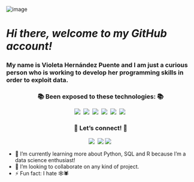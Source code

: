 ![image](https://user-images.githubusercontent.com/63214938/131773626-5cac267a-95b3-477e-9571-e7f712281623.png)

   # *Hi there, welcome to my GitHub account!* 
   
   ### My name is Violeta Hernández Puente and I am just a curious person who is working to develop her programming skills in order to exploit data.

<h3 align="center">📚 Been exposed to these technologies: 📚</h3>
<p align="center">
  <img src="https://img.shields.io/badge/Python-3766AB?style=flat-square&logo=Python&logoColor=white"/></a>&nbsp 
  <img src="https://img.shields.io/badge/MariaDB-003545?style=flat-square&logo=mariadb&logoColor=white"/></a>&nbsp 
  <img src="https://img.shields.io/badge/Jupyter-F37626.svg?&style=flat-square&logo=Jupyter&logoColor=white"/></a>&nbsp 
  <img src="https://img.shields.io/badge/GitHub-100000?style=flat-square&logo=github&logoColor=white"/></a>&nbsp 
  <img src="https://img.shields.io/badge/Git-F05032?style=flat-square&logo=git&logoColor=white"/></a>&nbsp
  <img src="https://img.shields.io/badge/R-276DC3?style=flat-square&logo=r&logoColor=white"/></a>&nbsp
   
</p>

<h3 align="center">🌈 Let’s connect! 🌈</h3>
<p align="center">
  <a href="https://www.linkedin.com/in/lbg-violeta-hp/"><img src="https://img.shields.io/badge/LinkedIn-0077B5?style=flat-square&logo=linkedin&logoColor=white&link=https://www.linkedin.com/in/lbg-violeta-hp/"/></a>&nbsp 
  <a href="mailto:violeta.hp@outlook.com"><img src="https://img.shields.io/badge/Microsoft_Outlook-0078D4?style=flat-square&logo=microsoft-outlook&logoColor=white&link=violeta.hp@outlook.com"/></a> 
  <a href="https://www.instagram.com/violeehp/"><img src="https://img.shields.io/badge/Instagram-E4405F?style=flat-square&logo=Instagram&logoColor=white&link=https://www.instagram.com/violeehp/"/></a>&nbsp
 
</p>

- 🌱 I’m currently learning more about Python, SQL and R because I’m a data science enthusiast!
- 👯 I’m looking to collaborate on any kind of project.  
- ⚡ Fun fact: I hate 🕸🕷 
